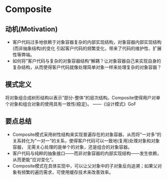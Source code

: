 # Composite

## 动机(Motivation)
+ 客户代码过多地依赖于对象容器复杂的内部实现结构，对象容器内部实现结构(而非抽象结构)的变化
引起客户代码的频繁变化，带来了代码的维护性、扩展性等弊端。
+ 如何将”客户代码与复杂的对象容器结构“解耦？让对象容器自己来实现自身的复杂结构，从而使得客户代码就像处理简单对象一样来处理复杂的对象容器？

## 模式定义
将对象组合成树形结构以表示”部分-整体“的层次结构。Composite使得用户对单个对象和组合对象的使用具有一致性(稳定)。
——《设计模式》GoF

## 要点总结
+ Composite模式采用树性结构来实现普遍存在的对象容器，从而将”一对多“的关系转化为”一对一“的关系，使得客户代码可以一致地(复用)处理对象和对象容器，
无需关心处理的是单个的对象，还是组合的对象容器。
+ 客户代码与纯粹的抽象接口——而非对象容器的内部实现结构——发生依赖，从而更能”应对变化“。
+ Composite模式在具体实现中，可以让父对象中的子对象反向追溯；如果父对象有频繁的遍历需求，可使用缓存技术来改善效率。
